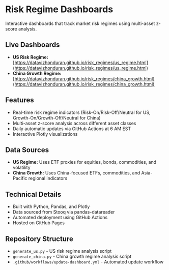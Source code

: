 # Risk Regime Dashboards

Interactive dashboards that track market risk regimes using multi-asset z-score analysis.

## Live Dashboards
- **US Risk Regime:** [https://datavizhonduran.github.io/risk_regimes/us_regime.html](https://datavizhonduran.github.io/risk_regimes/us_regime.html)
- **China Growth Regime:** [https://datavizhonduran.github.io/risk_regimes/china_growth.html](https://datavizhonduran.github.io/risk_regimes/china_growth.html)

## Features
- Real-time risk regime indicators (Risk-On/Risk-Off/Neutral for US, Growth-On/Growth-Off/Neutral for China)
- Multi-asset z-score analysis across different asset classes
- Daily automatic updates via GitHub Actions at 6 AM EST
- Interactive Plotly visualizations

## Data Sources
- **US Regime:** Uses ETF proxies for equities, bonds, commodities, and volatility
- **China Growth:** Uses China-focused ETFs, commodities, and Asia-Pacific regional indicators

## Technical Details
- Built with Python, Pandas, and Plotly
- Data sourced from Stooq via pandas-datareader
- Automated deployment using GitHub Actions
- Hosted on GitHub Pages

## Repository Structure
- `generate_us.py` - US risk regime analysis script
- `generate_china.py` - China growth regime analysis script
- `.github/workflows/update-dashboard.yml` - Automated update workflow
